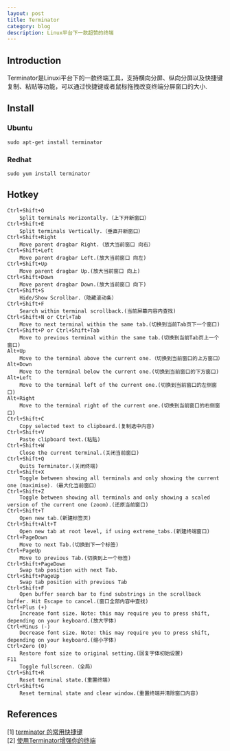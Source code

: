 ```yaml
---
layout: post
title: Terminator
category: blog
description: Linux平台下一款超赞的终端
---
```


## Introduction

Terminator是Linuxi平台下的一款终端工具，支持横向分屏、纵向分屏以及快捷键复制、粘贴等功能，可以通过快捷键或者鼠标拖拽改变终端分屏窗口的大小.

## Install

### Ubuntu


    sudo apt-get install terminator

### Redhat

    sudo yum install terminator

## Hotkey

    Ctrl+Shift+O
        Split terminals Horizontally.（上下开新窗口）
    Ctrl+Shift+E
        Split terminals Vertically.（垂直开新窗口）
    Ctrl+Shift+Right
        Move parent dragbar Right.（放大当前窗口 向右）
    Ctrl+Shift+Left
        Move parent dragbar Left.(放大当前窗口 向左)
    Ctrl+Shift+Up
        Move parent dragbar Up.(放大当前窗口 向上)
    Ctrl+Shift+Down
        Move parent dragbar Down.(放大当前窗口 向下)
    Ctrl+Shift+S
        Hide/Show Scrollbar.（隐藏滚动条）
    Ctrl+Shift+F
        Search within terminal scrollback.(当前屏幕内容内查找)
    Ctrl+Shift+N or Ctrl+Tab
        Move to next terminal within the same tab.(切换到当前Tab页下一个窗口)
    Ctrl+Shift+P or Ctrl+Shift+Tab
        Move to previous terminal within the same tab.(切换到当前Tab页上一个窗口)
    Alt+Up
        Move to the terminal above the current one.（切换到当前窗口的上方窗口）
    Alt+Down
        Move to the terminal below the current one.(切换到当前窗口的下方窗口)
    Alt+Left
        Move to the terminal left of the current one.(切换到当前窗口的左侧窗口)
    Alt+Right
        Move to the terminal right of the current one.(切换到当前窗口的右侧窗口)
    Ctrl+Shift+C
        Copy selected text to clipboard.(复制选中内容)
    Ctrl+Shift+V
        Paste clipboard text.(粘贴)
    Ctrl+Shift+W
        Close the current terminal.(关闭当前窗口)
    Ctrl+Shift+Q
        Quits Terminator.(关闭终端)
    Ctrl+Shift+X
        Toggle between showing all terminals and only showing the current one (maximise).（最大化当前窗口）
    Ctrl+Shift+Z
        Toggle between showing all terminals and only showing a scaled version of the current one (zoom).(还原当前窗口)
    Ctrl+Shift+T
        Open new tab.(新建标签页)
    Ctrl+Shift+Alt+T
        Open new tab at root level, if using extreme_tabs.(新建终端窗口)
    Ctrl+PageDown
        Move to next Tab.(切换到下一个标签)
    Ctrl+PageUp
        Move to previous Tab.(切换到上一个标签)
    Ctrl+Shift+PageDown
        Swap tab position with next Tab.
    Ctrl+Shift+PageUp
        Swap tab position with previous Tab
    Ctrl+Shift+F
        Open buffer search bar to find substrings in the scrollback buffer. Hit Escape to cancel.(窗口全部内容中查找)
    Ctrl+Plus (+)
        Increase font size. Note: this may require you to press shift, depending on your keyboard.(放大字体)
    Ctrl+Minus (-)
        Decrease font size. Note: this may require you to press shift, depending on your keyboard.(缩小字体)
    Ctrl+Zero (0)
        Restore font size to original setting.(回复字体初始设置)
    F11
        Toggle fullscreen.（全局）
    Ctrl+Shift+R
        Reset terminal state.(重置终端)
    Ctrl+Shift+G
        Reset terminal state and clear window.(重置终端并清除窗口内容)

## References

\[1\] [terminator 的常用快捷键][1]  
\[2\] [使用Terminator增强你的终端][2]

[1]: http://www.cnblogs.com/xiazh/articles/2407328.html
[2]: http://blog.wentong.me/2014/05/work-with-terminator/
